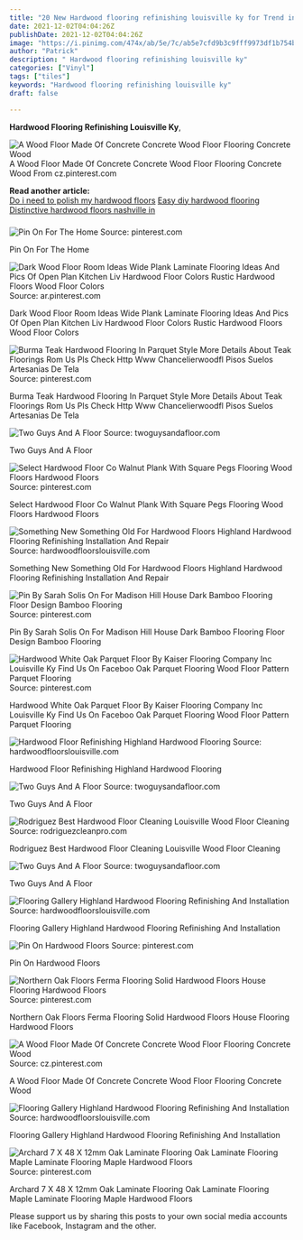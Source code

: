 ```yaml
---
title: "20 New Hardwood flooring refinishing louisville ky for Trend in 2022"
date: 2021-12-02T04:04:26Z
publishDate: 2021-12-02T04:04:26Z
image: "https://i.pinimg.com/474x/ab/5e/7c/ab5e7cfd9b3c9fff9973df1b754bc21c.jpg"
author: "Patrick"
description: " Hardwood flooring refinishing louisville ky"
categories: ["Vinyl"]
tags: ["tiles"]
keywords: "Hardwood flooring refinishing louisville ky"
draft: false

---
```

<!-- Head tag Code -->
**Hardwood Flooring Refinishing Louisville Ky**, 

![A Wood Floor Made Of Concrete Concrete Wood Floor Flooring Concrete Wood](https://i.pinimg.com/originals/e8/7c/c9/e87cc91497c0c45f9df21dcfc3c1e7e0.jpg "A Wood Floor Made Of Concrete Concrete Wood Floor Flooring Concrete Wood")
A Wood Floor Made Of Concrete Concrete Wood Floor Flooring Concrete Wood From cz.pinterest.com

**Read another article:**  
[Do i need to polish my hardwood floors](/do-i-need-to-polish-my-hardwood-floors/)
[Easy diy hardwood flooring](/easy-diy-hardwood-flooring/)
[Distinctive hardwood floors nashville in](/distinctive-hardwood-floors-nashville-in/)




### 

 


![Pin On For The Home](https://i.pinimg.com/600x315/57/08/49/570849b70370121ffacde0749ff66e8f.jpg "Pin On For The Home")
Source: pinterest.com

Pin On For The Home  

![Dark Wood Floor Room Ideas Wide Plank Laminate Flooring Ideas And Pics Of Open Plan Kitchen Liv Hardwood Floor Colors Rustic Hardwood Floors Wood Floor Colors](https://i.pinimg.com/736x/50/ec/24/50ec24bbdac5105ea3c23a73c8f5391c.jpg "Dark Wood Floor Room Ideas Wide Plank Laminate Flooring Ideas And Pics Of Open Plan Kitchen Liv Hardwood Floor Colors Rustic Hardwood Floors Wood Floor Colors")
Source: ar.pinterest.com

Dark Wood Floor Room Ideas Wide Plank Laminate Flooring Ideas And Pics Of Open Plan Kitchen Liv Hardwood Floor Colors Rustic Hardwood Floors Wood Floor Colors  

![Burma Teak Hardwood Flooring In Parquet Style More Details About Teak Floorings Rom Us Pls Check Http Www Chancelierwoodfl Pisos Suelos Artesanias De Tela](https://i.pinimg.com/originals/8b/f8/f1/8bf8f182fed275d573e3eb8790323452.jpg "Burma Teak Hardwood Flooring In Parquet Style More Details About Teak Floorings Rom Us Pls Check Http Www Chancelierwoodfl Pisos Suelos Artesanias De Tela")
Source: pinterest.com

Burma Teak Hardwood Flooring In Parquet Style More Details About Teak Floorings Rom Us Pls Check Http Www Chancelierwoodfl Pisos Suelos Artesanias De Tela  

![Two Guys And A Floor](https://www.twoguysandafloor.com/wp-content/uploads/2019/05/hardwood-floor-3-copy.jpg "Two Guys And A Floor")
Source: twoguysandafloor.com

Two Guys And A Floor  

![Select Hardwood Floor Co Walnut Plank With Square Pegs Flooring Wood Floors Hardwood Floors](https://i.pinimg.com/originals/c9/42/c0/c942c0b738aee827819248199a8c7b09.jpg "Select Hardwood Floor Co Walnut Plank With Square Pegs Flooring Wood Floors Hardwood Floors")
Source: pinterest.com

Select Hardwood Floor Co Walnut Plank With Square Pegs Flooring Wood Floors Hardwood Floors  

![Something New Something Old For Hardwood Floors Highland Hardwood Flooring Refinishing Installation And Repair](https://www.hardwoodfloorslouisville.com/wp-content/uploads/2018/02/IMG_1324-e1519403804475-768x1024.jpg "Something New Something Old For Hardwood Floors Highland Hardwood Flooring Refinishing Installation And Repair")
Source: hardwoodfloorslouisville.com

Something New Something Old For Hardwood Floors Highland Hardwood Flooring Refinishing Installation And Repair  

![Pin By Sarah Solis On For Madison Hill House Dark Bamboo Flooring Floor Design Bamboo Flooring](https://i.pinimg.com/736x/81/e6/ac/81e6acfda2cd6980738858cee69ad230--dark-bamboo-flooring-wood-flooring.jpg "Pin By Sarah Solis On For Madison Hill House Dark Bamboo Flooring Floor Design Bamboo Flooring")
Source: pinterest.com

Pin By Sarah Solis On For Madison Hill House Dark Bamboo Flooring Floor Design Bamboo Flooring  

![Hardwood White Oak Parquet Floor By Kaiser Flooring Company Inc Louisville Ky Find Us On Faceboo Oak Parquet Flooring Wood Floor Pattern Parquet Flooring](https://i.pinimg.com/originals/10/b8/8d/10b88d1fb8bafef576dff4e07118de45.jpg "Hardwood White Oak Parquet Floor By Kaiser Flooring Company Inc Louisville Ky Find Us On Faceboo Oak Parquet Flooring Wood Floor Pattern Parquet Flooring")
Source: pinterest.com

Hardwood White Oak Parquet Floor By Kaiser Flooring Company Inc Louisville Ky Find Us On Faceboo Oak Parquet Flooring Wood Floor Pattern Parquet Flooring  

![Hardwood Floor Refinishing Highland Hardwood Flooring](https://www.hardwoodfloorslouisville.com/wp-content/uploads/2017/09/WoodRepairPage400x300.jpg "Hardwood Floor Refinishing Highland Hardwood Flooring")
Source: hardwoodfloorslouisville.com

Hardwood Floor Refinishing Highland Hardwood Flooring  

![Two Guys And A Floor](https://www.twoguysandafloor.com/wp-content/uploads/2019/05/hardwood-floor-3.jpg "Two Guys And A Floor")
Source: twoguysandafloor.com

Two Guys And A Floor  

![Rodriguez Best Hardwood Floor Cleaning Louisville Wood Floor Cleaning](https://i2.wp.com/www.rodriguezcleanpro.com/wp-content/uploads/2020/04/Hardwood-floor-cleaning-louisville.jpg?resize=1024%2C768&amp;ssl=1 "Rodriguez Best Hardwood Floor Cleaning Louisville Wood Floor Cleaning")
Source: rodriguezcleanpro.com

Rodriguez Best Hardwood Floor Cleaning Louisville Wood Floor Cleaning  

![Two Guys And A Floor](https://www.twoguysandafloor.com/wp-content/uploads/2019/05/hardwood-floor-installation.jpg "Two Guys And A Floor")
Source: twoguysandafloor.com

Two Guys And A Floor  

![Flooring Gallery Highland Hardwood Flooring Refinishing And Installation](https://www.hardwoodfloorslouisville.com/wp-content/uploads/2018/06/Resized_20180616_111620.jpg "Flooring Gallery Highland Hardwood Flooring Refinishing And Installation")
Source: hardwoodfloorslouisville.com

Flooring Gallery Highland Hardwood Flooring Refinishing And Installation  

![Pin On Hardwood Floors](https://i.pinimg.com/474x/4f/13/82/4f138227a3fb989fa7562c07d331d612.jpg "Pin On Hardwood Floors")
Source: pinterest.com

Pin On Hardwood Floors  

![Northern Oak Floors Ferma Flooring Solid Hardwood Floors House Flooring Hardwood Floors](https://i.pinimg.com/originals/f2/01/05/f2010560e5a57c77caab113f848f0d47.jpg "Northern Oak Floors Ferma Flooring Solid Hardwood Floors House Flooring Hardwood Floors")
Source: pinterest.com

Northern Oak Floors Ferma Flooring Solid Hardwood Floors House Flooring Hardwood Floors  

![A Wood Floor Made Of Concrete Concrete Wood Floor Flooring Concrete Wood](https://i.pinimg.com/originals/e8/7c/c9/e87cc91497c0c45f9df21dcfc3c1e7e0.jpg "A Wood Floor Made Of Concrete Concrete Wood Floor Flooring Concrete Wood")
Source: cz.pinterest.com

A Wood Floor Made Of Concrete Concrete Wood Floor Flooring Concrete Wood  

![Flooring Gallery Highland Hardwood Flooring Refinishing And Installation](https://www.hardwoodfloorslouisville.com/wp-content/uploads/2018/06/Resized_20180302_155431-300x214.jpg "Flooring Gallery Highland Hardwood Flooring Refinishing And Installation")
Source: hardwoodfloorslouisville.com

Flooring Gallery Highland Hardwood Flooring Refinishing And Installation  

![Archard 7 X 48 X 12mm Oak Laminate Flooring Oak Laminate Flooring Maple Laminate Flooring Maple Hardwood Floors](https://i.pinimg.com/474x/ab/5e/7c/ab5e7cfd9b3c9fff9973df1b754bc21c.jpg "Archard 7 X 48 X 12mm Oak Laminate Flooring Oak Laminate Flooring Maple Laminate Flooring Maple Hardwood Floors")
Source: pinterest.com

Archard 7 X 48 X 12mm Oak Laminate Flooring Oak Laminate Flooring Maple Laminate Flooring Maple Hardwood Floors  

Please support us by sharing this posts to your own social media accounts like Facebook, Instagram and the other.

